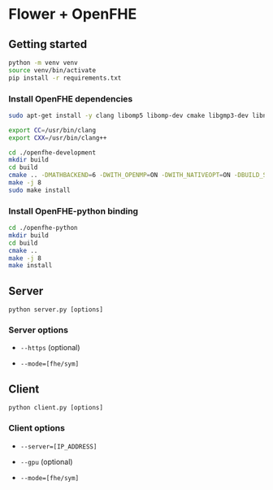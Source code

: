 # Flower + OpenFHE

## Getting started

```sh
python -m venv venv
source venv/bin/activate
pip install -r requirements.txt
```

### Install OpenFHE dependencies

```sh
sudo apt-get install -y clang libomp5 libomp-dev cmake libgmp3-dev libntl-dev libomp-dev autoconf

export CC=/usr/bin/clang
export CXX=/usr/bin/clang++

cd ./openfhe-development
mkdir build 
cd build
cmake .. -DMATHBACKEND=6 -DWITH_OPENMP=ON -DWITH_NATIVEOPT=ON -DBUILD_SHARE=ON
make -j 8
sudo make install
```

### Install OpenFHE-python binding

```sh
cd ./openfhe-python
mkdir build
cd build
cmake ..
make -j 8
make install
```

## Server

`python server.py [options]`

### Server options

- `--https` (optional)

- `--mode=[fhe/sym]`

## Client

`python client.py [options]`

### Client options

- `--server=[IP_ADDRESS]`

- `--gpu` (optional)

- `--mode=[fhe/sym]`
